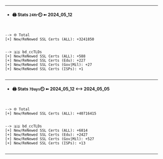 

---
- #### 🖨️ **Stats** `24Hr`⏲️ ➼ 2024_05_12
```console


--> 🌐 Total
[+] New/ReNewed SSL Certs (ALL): +3241850


--> 🇧🇩 bd_ccTLDs
[+] New/ReNewed SSL Certs (ALL): +588
[+] New/ReNewed SSL Certs (Edu): +227
[+] New/ReNewed SSL Certs (Gov|Mil): +27
[+] New/ReNewed SSL Certs (ISPs): +1


```

---
- #### 🖨️ **Stats** `7Days`⏲️ ➼ 2024_05_12 <--> 2024_05_05
```console


--> 🌐 Total
[+] New/ReNewed SSL Certs (ALL): +40716415


--> 🇧🇩 bd_ccTLDs
[+] New/ReNewed SSL Certs (ALL): +6814
[+] New/ReNewed SSL Certs (Edu): +2427
[+] New/ReNewed SSL Certs (Gov|Mil): +527
[+] New/ReNewed SSL Certs (ISPs): +13


```

---

